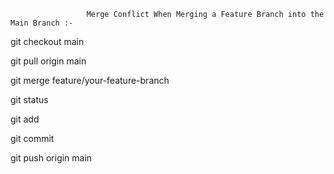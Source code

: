 <!-- 15th Question - Merging and Resolving Conflicts: Write a step-by-step guide to resolve a merge conflict when merging a feature branch into the main branch.
 -->

                     Merge Conflict When Merging a Feature Branch into the Main Branch :-

git checkout main

git pull origin main

git merge feature/your-feature-branch

git status

git add <filename>

git commit

git push origin main
